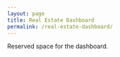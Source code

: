 ```yaml
---
layout: page
title: Real Estate Dashboard
permalink: /real-estate-dashboard/
---
```


Reserved space for the dashboard.
